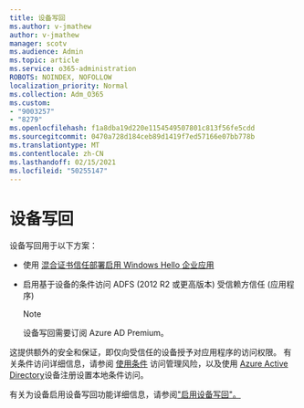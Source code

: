 ```yaml
---
title: 设备写回
ms.author: v-jmathew
author: v-jmathew
manager: scotv
ms.audience: Admin
ms.topic: article
ms.service: o365-administration
ROBOTS: NOINDEX, NOFOLLOW
localization_priority: Normal
ms.collection: Adm_O365
ms.custom:
- "9003257"
- "8279"
ms.openlocfilehash: f1a8dba19d220e1154549507801c813f56fe5cdd
ms.sourcegitcommit: 0470a728d184ceb89d1419f7ed57166e07bb778b
ms.translationtype: MT
ms.contentlocale: zh-CN
ms.lasthandoff: 02/15/2021
ms.locfileid: "50255147"
---
```

# <a name="device-writeback"></a>设备写回

设备写回用于以下方案：

- 使用 [混合证书信任部署启用 Windows Hello 企业应用](https://docs.microsoft.com/windows/security/identity-protection/hello-for-business/hello-hybrid-cert-trust-prereqs#device-registration)
- 启用基于设备的条件访问 ADFS (2012 R2 或更高版本) 受信赖方信任 (应用程序) 

    > [!NOTE]
    > 设备写回需要订阅 Azure AD Premium。

这提供额外的安全和保证，即仅向受信任的设备授予对应用程序的访问权限。 有关条件访问详细信息，请参阅 [使用条件](https://docs.microsoft.com/azure/active-directory/conditional-access/overview) 访问管理风险，以及使用 [Azure Active Directory](https://docs.microsoft.com/azure/active-directory/devices/overview)设备注册设置本地条件访问。

有关为设备启用设备写回功能详细信息，请参阅["启用设备写回"。](https://docs.microsoft.com/azure/active-directory/hybrid/how-to-connect-device-writeback)
